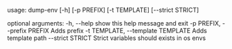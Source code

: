 usage: dump-env [-h] [-p PREFIX] [-t TEMPLATE] [--strict STRICT]

optional arguments:
  -h, --help            show this help message and exit
  -p PREFIX, --prefix PREFIX
                        Adds prefix
  -t TEMPLATE, --template TEMPLATE
                        Adds template path
  --strict STRICT       Strict variables should exists in os envs
